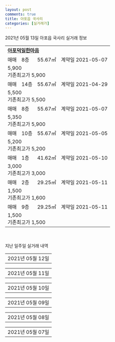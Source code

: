 ```yaml
---
layout: post
comments: true
title: 아포읍 국사리
categories: [실거래가]
---
```


2021년 05월 13일 아포읍 국사리 실거래 정보

<table>
  <tr>
    <td colspan="4" style="font-weight: bold;"><a href="https://search.naver.com/search.naver?query=아포덕일한마음">아포덕일한마음</a></td>
  </tr>
    
  <tr>
    <td>매매</td>
    <td>8층</td>
    <td>55.67㎡</td>
    <td>계약일 2021-05-07</td>
  </tr>
  <tr>
    <td colspan="4">5,900<br>기존최고가 5,900</td>
  </tr>
    
  <tr>
    <td>매매</td>
    <td>14층</td>
    <td>55.67㎡</td>
    <td>계약일 2021-04-29</td>
  </tr>
  <tr>
    <td colspan="4">5,500<br>기존최고가 5,500</td>
  </tr>
    
  <tr>
    <td>매매</td>
    <td>8층</td>
    <td>55.67㎡</td>
    <td>계약일 2021-05-07</td>
  </tr>
  <tr>
    <td colspan="4">5,350<br>기존최고가 5,900</td>
  </tr>
    
  <tr>
    <td>매매</td>
    <td>10층</td>
    <td>55.67㎡</td>
    <td>계약일 2021-05-05</td>
  </tr>
  <tr>
    <td colspan="4">5,200<br>기존최고가 5,200</td>
  </tr>
    
  <tr>
    <td>매매</td>
    <td>1층</td>
    <td>41.62㎡</td>
    <td>계약일 2021-05-10</td>
  </tr>
  <tr>
    <td colspan="4">3,000<br>기존최고가 3,000</td>
  </tr>
    
  <tr>
    <td>매매</td>
    <td>2층</td>
    <td>29.25㎡</td>
    <td>계약일 2021-05-11</td>
  </tr>
  <tr>
    <td colspan="4">1,500<br>기존최고가 1,600</td>
  </tr>
    
  <tr>
    <td>매매</td>
    <td>9층</td>
    <td>29.25㎡</td>
    <td>계약일 2021-05-11</td>
  </tr>
  <tr>
    <td colspan="4">1,500<br>기존최고가 1,500</td>
  </tr>
    
</table>
    
<div style="margin-top: 50px; margin-bottom: 13px">지난 일주일 실거래 내역</div>

  <table style="width: 100%; margin-bottom: 1px">
      <tr class="header">
        <td>2021년 05월 12일</td>
      </tr>
      <tr class="child" style="display: none">
        <td>
            
        <table>
          <tr>
            <td colspan="4" style="font-weight: bold;"><a href="https://search.naver.com/search.naver?query=실거래정보없음">실거래정보없음</a></td>
          </tr>

        </table>
    
        </td>
      </tr>
  </table>
    
  <table style="width: 100%; margin-bottom: 1px">
      <tr class="header">
        <td>2021년 05월 11일</td>
      </tr>
      <tr class="child" style="display: none">
        <td>
            
        <table>
          <tr>
            <td colspan="4" style="font-weight: bold;"><a href="https://search.naver.com/search.naver?query=실거래정보없음">실거래정보없음</a></td>
          </tr>

        </table>
    
        </td>
      </tr>
  </table>
    
  <table style="width: 100%; margin-bottom: 1px">
      <tr class="header">
        <td>2021년 05월 10일</td>
      </tr>
      <tr class="child" style="display: none">
        <td>
            
        <table>
          <tr>
            <td colspan="4" style="font-weight: bold;"><a href="https://search.naver.com/search.naver?query=실거래정보없음">실거래정보없음</a></td>
          </tr>

        </table>
    
        </td>
      </tr>
  </table>
    
  <table style="width: 100%; margin-bottom: 1px">
      <tr class="header">
        <td>2021년 05월 09일</td>
      </tr>
      <tr class="child" style="display: none">
        <td>
            
        <table>
          <tr>
            <td colspan="4" style="font-weight: bold;"><a href="https://search.naver.com/search.naver?query=실거래정보없음">실거래정보없음</a></td>
          </tr>

        </table>
    
        </td>
      </tr>
  </table>
    
  <table style="width: 100%; margin-bottom: 1px">
      <tr class="header">
        <td>2021년 05월 08일</td>
      </tr>
      <tr class="child" style="display: none">
        <td>
            
        <table>
          <tr>
            <td colspan="4" style="font-weight: bold;"><a href="https://search.naver.com/search.naver?query=실거래정보없음">실거래정보없음</a></td>
          </tr>

        </table>
    
        </td>
      </tr>
  </table>
    
  <table style="width: 100%; margin-bottom: 1px">
      <tr class="header">
        <td>2021년 05월 07일</td>
      </tr>
      <tr class="child" style="display: none">
        <td>
            
        <table>
          <tr>
            <td colspan="4" style="font-weight: bold;"><a href="https://search.naver.com/search.naver?query=아포덕일한마음">아포덕일한마음</a></td>
          </tr>

          <tr>
            <td>매매</td>
            <td>2층</td>
            <td>29.25㎡</td>
            <td>계약일 2021-05-01</td>
          </tr>
          <tr>
            <td colspan="4">1,600<br>기존최고가 1,600</td>
          </tr>
    
          <tr>
            <td>매매</td>
            <td>5층</td>
            <td>29.25㎡</td>
            <td>계약일 2021-05-03</td>
          </tr>
          <tr>
            <td colspan="4">1,500<br>기존최고가 1,500</td>
          </tr>
    
        </table>
    
        </td>
      </tr>
  </table>
    

